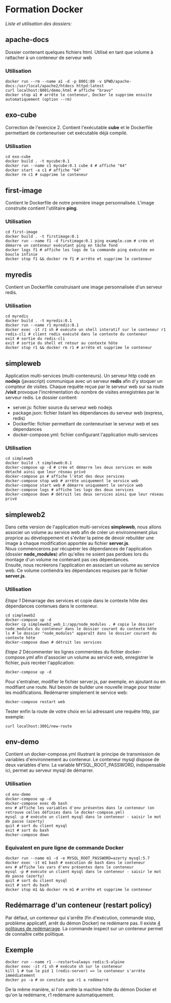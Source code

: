 # Formation Docker

_Liste et utilisation des dossiers:_

## apache-docs
Dossier contenant quelques fichiers html. Utilisé en tant que volume à rattacher à un conteneur de serveur web
### Utilisation
```
docker run --rm --name a1 -d -p 8001:80 -v $PWD/apache-docs:/usr/local/apache2/htdocs httpd:latest
curl localhost:8001/demo.html # affiche "bravo"
docker stop a1 # arrête le conteneur, Docker le supprime ensuite automatiquement (option --rm)
```

## exo-cube
Correction de l'exercice 2. Contient l'exécutable **cube** et le Dockerfile permettant de conteneuriser cet exécutable déjà compilé.

### Utilisation
```
cd exo-cube
docker build . -t mycube:0.1
docker run --name c1 mycube:0.1 cube 4 # affiche "64"
docker start -a c1 # affiche "64"
docker rm c1 # supprime le conteneur
```

## first-image
Contient le Dockerfile de notre première image personnalisée.
L'image construite contient l'utilitaire **ping**.
### Utilisation
```
cd first-image
docker build . -t firstimage:0.1
docker run --name f1 -d firstimage:0.1 ping example.com # crée et démarre un conteneur exécutant ping en tâche fond
docker logs f1 # affiche les logs de la commande ping exécutée en boucle infinie
docker stop f1 && docker rm f1 # arrête et supprime le conteneur
```

## myredis
Contient un Dockerfile construisant une image personnalisée d'un serveur redis.
### Utilisation
```
cd myredis
docker build . -t myredis:0.1
docker run --name r1 myredis:0.1
docker exec -it r1 sh # exécute un shell interatif sur le conteneur r1
redis-cli # client redis exécuté dans le contexte du conteneur
exit # sortie du redis-cli
exit # sortie du shell et retour au contexte hôte
docker stop r1 && docker rm r1 # arrête et supprime le conteneur
```

## simpleweb
Application multi-services (multi-conteneurs).
Un serveur http codé en **nodejs** (javascript) communique avec un serveur **redis** afin d'y stoquer un compteur de visites. Chaque requête reçue par le serveur web sur sa route **/visit** provoque l'incrémentation du nombre de visites enregistrées par le serveur redis.
Le dossier contient:
- server.js: fichier source du serveur web nodejs
- package.json: fichier listant les dépendances du serveur web (express, redis)
- Dockerfile: fichier permettant de conteneuriser le serveur web et ses dépendances
- docker-compose.yml: fichier configurant l'application multi-services

### Utilisation
```
cd simpleweb
docker build .t simpleweb:0.1
docker-compose up -d # crée et démarre les deux services en mode détaché ainsi que leur réseau privé
docker-compose ps # affiche l'état des deux services
docker-compose stop web # arrête uniquement le service web
docker-compose start web # démarre uniquement le service web
docker-compose logs # affiche les logs des deux services
docker-compose down # détruit les deux services ainsi que leur réseau privé
```

## simpleweb2
Dans cette version de l'application multi-services **simpleweb**, nous allons associer un volume au service web afin de créer un environnement plus proprice au développement et s'éviter la peine de devoir rebuilder une image à chaque modification apportée au fichier **server.js**.  
Nous commencerons par récupérer les dépendances de l'application (dossier **node_modules**) afin qu'elles ne soient pas perdues lors du montage d'un volume ne contenant pas ces dépendances.  
Ensuite, nous recréerons l'application en associant un volume au service web. Ce volume contiendra les dépendances requises par le fichier **server.js**.
### Utilisation
_Etape 1_
Démarrage des services et copie dans le contexte hôte des dépendances contenues dans le conteneur.
```
cd simpleweb2
docker-compose up -d
docker cp simpleweb2_web_1:/app/node_modules . # copie le dossier node_modules du conteneur dans le dossier courant du contexte hôte
ls # le dossier "node_modules" apparaît dans le dossier courant du contexte hôte
docker-compose down # détruit les services
```

_Etape 2_
Décommenter les lignes commentées du fichier docker-compose.yml afin d'associer un volume au service web, enregistrer le fichier, puis recréer l'application:
```
docker-compose up -d
```
Pour s'entraîner, modifier le fichier server.js, par exemple, en ajoutant ou en modifiant une route. Nul besoin de builder une nouvelle image pour tester les modifications. Redémarrer simplement le service web:
```
docker-compose restart web
```
Tester enfin la route de votre choix en lui adressant une requête http, par exemple:
```
curl localhost:3001/new-route
```

## env-demo
Contient un docker-compose.yml illustrant le principe de transmission de variables d'environnement au conteneur.
Le conteneur mysql dispose de deux variables d'env.
La variable MYSQL_ROOT_PASSWORD, indispensable ici, permet au serveur  mysql de démarrer.

### Utilisation
```
cd env-demo
docker-compose up -d
docker-compose exec db bash
env # affiche les variables d'env présentes dans le conteneur (on retrouve celles définies dans le docker-compose.yml)
mysql -p # exécute un client mysql dans le conteneur - saisir le mot de passe (azerty)
quit # sort du client mysql
exit # sort du bash
docker-compose down
```

### Equivalent en pure ligne de commande Docker
```
docker run --name m1 -d -e MYSQL_ROOT_PASSWORD=azerty mysql:5.7
docker exec -it m1 bash # exécution de bash dans le conteneur
env # affiche les vars d'env présentes dans le conteneur
mysql -p # exécute un client mysql dans le conteneur - saisir le mot de passe (azerty)
quit # sort du client mysql
exit # sort du bash
docker stop m1 && docker rm m1 # arrête et supprime le conteneur
```

## Redémarrage d'un conteneur (restart policy)
Par défaut, un conteneur qui s'arrếte (fin d'exécution, commande stop, problème applicatif, arrêt du démon Docker) ne redémarre pas.
Il existe [4 politques de redémarrage](https://docs.docker.com/engine/reference/run/#restart-policies---restart).
La commande inspect sur un conteneur permet de connaître cette politique.

## Exemple
```
docker run --name r1 --restart=always redis:5-alpine
docker exec -it r1 sh # exécute sh sur le conteneur
kill 1 # tue le pid 1 (redis-server) => le conteneur s'arrête immédiatement
docker ps -a # on constate que r1 a redémarré
```
De la même manière, si l'on arrête la machine hôte du démon Docker et qu'on la redémarre, r1 redémarre automatiquement.

